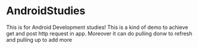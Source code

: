 # AndroidStudies
This is for Android Development studies!
This is a kind of demo to achieve get and post http request in app. Moreover it can do pulling donw to refresh and pulling up 
to add more 
